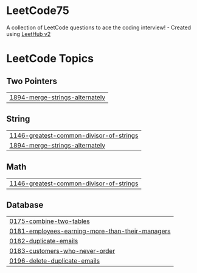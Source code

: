 # LeetCode75
A collection of LeetCode questions to ace the coding interview! - Created using [LeetHub v2](https://github.com/arunbhardwaj/LeetHub-2.0)

<!---LeetCode Topics Start-->
# LeetCode Topics
## Two Pointers
|  |
| ------- |
| [1894-merge-strings-alternately](https://github.com/Eddie000321/LeetCode75/tree/master/1894-merge-strings-alternately) |
## String
|  |
| ------- |
| [1146-greatest-common-divisor-of-strings](https://github.com/Eddie000321/LeetCode75/tree/master/1146-greatest-common-divisor-of-strings) |
| [1894-merge-strings-alternately](https://github.com/Eddie000321/LeetCode75/tree/master/1894-merge-strings-alternately) |
## Math
|  |
| ------- |
| [1146-greatest-common-divisor-of-strings](https://github.com/Eddie000321/LeetCode75/tree/master/1146-greatest-common-divisor-of-strings) |
## Database
|  |
| ------- |
| [0175-combine-two-tables](https://github.com/Eddie000321/LeetCode75/tree/master/0175-combine-two-tables) |
| [0181-employees-earning-more-than-their-managers](https://github.com/Eddie000321/LeetCode75/tree/master/0181-employees-earning-more-than-their-managers) |
| [0182-duplicate-emails](https://github.com/Eddie000321/LeetCode75/tree/master/0182-duplicate-emails) |
| [0183-customers-who-never-order](https://github.com/Eddie000321/LeetCode75/tree/master/0183-customers-who-never-order) |
| [0196-delete-duplicate-emails](https://github.com/Eddie000321/LeetCode75/tree/master/0196-delete-duplicate-emails) |
<!---LeetCode Topics End-->